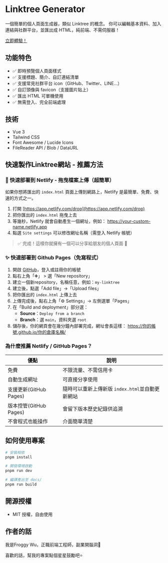 # Linktree Generator

一個簡單的個人頁面生成器，類似 Linktree 的概念。
你可以編輯基本資料、加入連結與社群平台，並匯出成 HTML，純前端、不需伺服器！

[立即體驗！](https://s414june.github.io/linktree-generator/)

## 功能特色

- ✅ 即時預覽個人頁面樣式
- ✅ 支援標題、簡介、自訂連結清單
- ✅ 支援常見社群平台 icon（GitHub、Twitter、LINE...）
- ✅ 自訂頭像與 favicon（支援圖片貼上）
- ✅ 匯出 HTML 可單機使用
- ✅ 無需登入、完全前端處理

## 技術

- Vue 3
- Tailwind CSS
- Font Awesome / Lucide Icons
- FileReader API / Blob / DataURL

## 快速製作Linktree網站 - 推薦方法

### 🚀 快速部署到 Netlify - 拖曳檔案上傳（超簡單）

如果你想將匯出的 `index.html` 頁面上傳到網路上，Netlify 是最簡單、免費、快速的方式之一。

1. 打開 [https://app.netlify.com/drop](https://app.netlify.com/drop)
2. 把你匯出的 `index.html` 拖曳上去
3. 等幾秒，Netlify 就會自動產生一個網址，例如：
   https://your-custom-name.netlify.app
4. 點選 `Site settings` 可以修改網址名稱（需登入 Netlify 帳號）

> ✅ 完成！這樣你就擁有一個可以分享給朋友的個人頁面 🎉

### ✨ 快速部署到 Github Pages（免寫程式）

1. 開啟 [GitHub](https://github.com)，登入或註冊你的帳號
2. 點右上角「➕」 > 選「New repository」
3. 建立一個新repository，名稱任意，例如：`my-linktree`
4. 建立後，點選「Add file」→「Upload files」
5. 把你匯出的 `index.html` 上傳上去
6. 上傳完成後，點右上角「⚙️ Settings」→ 左側選單「Pages」
7. 在「Build and deployment」部分選：
   - **Source**：`Deploy from a branch`
   - **Branch**：選 `main`，資料夾選 `root`
8. 儲存後，你的網頁會在幾分鐘內部署完成，網址會長這樣：
   https://你的帳號.github.io/你的倉庫名稱/

### 為什麼推薦 Netlify / GitHub Pages？

| 優點                   | 說明                                            |
| ---------------------- | ----------------------------------------------- |
| 免費                   | 不限流量、不需信用卡                            |
| 自動生成網址           | 可直接分享使用                                  |
| 支援更新(GitHub Pages) | 隨時可以重新上傳新版 `index.html`並自動更新網站 |
| 版本控管(GitHub Pages) | 會留下版本歷史紀錄供追溯                        |
| 不會程式也能操作       | 介面簡單清楚                                    |

## 如何使用專案

```bash
# 安裝相依
pnpm install

# 開發環境啟動
pnpm run dev

# 編譯產出至 docs/
pnpm run build
```

## 開源授權

- MIT 授權，自由使用

## 作者的話

我是Froggy Wu，正職前端工程師，副業開腦洞🧠

喜歡的話，幫我的專案點個星星鼓勵吧⭐
